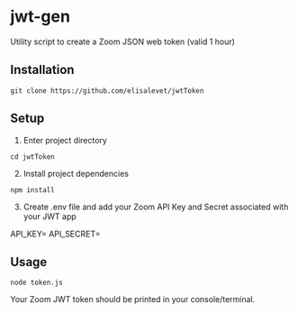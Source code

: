 # jwt-gen
Utility script to create a Zoom JSON web token (valid 1 hour)

## Installation

`git clone https://github.com/elisalevet/jwtToken`

## Setup

1. Enter project directory

`cd jwtToken`

2. Install project dependencies

`npm install`

3. Create .env file and add your Zoom API Key and Secret associated with your JWT app 

API_KEY=
API_SECRET=

## Usage

`node token.js`

Your Zoom JWT token should be printed in your console/terminal.


